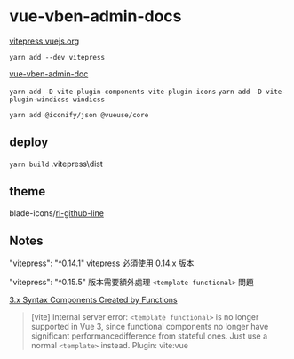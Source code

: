 # vue-vben-admin-docs

[vitepress.vuejs.org](https://vitepress.vuejs.org/guide/getting-started.html)

`yarn add --dev vitepress`

[vue-vben-admin-doc](https://anncwb.github.io/vue-vben-admin-doc/guide/introduction.html)

`yarn add -D vite-plugin-components vite-plugin-icons`
`yarn add -D vite-plugin-windicss windicss`

`yarn add @iconify/json @vueuse/core`

## deploy

`yarn build` .vitepress\dist

## theme

blade-icons/[ri-github-line](https://blade-ui-kit.com/blade-icons/ri-github-line)

## Notes

"vitepress": "^0.14.1" vitepress 必須使用 0.14.x 版本 

"vitepress": "^0.15.5" 版本需要額外處理  `<template functional>` 問題

[3.x Syntax  Components Created by Functions](https://v3.vuejs.org/guide/migration/functional-components.html#_2-x-syntax)

> [vite] Internal server error: `<template functional>` is no longer supported in Vue 3, since functional components no longer have significant performancedifference from stateful ones. Just use a normal `<template>` instead.
> Plugin: vite:vue
